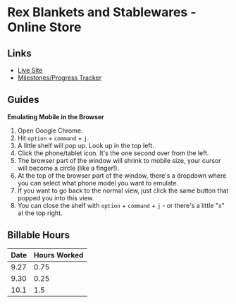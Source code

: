 # Rex Blankets and Stablewares - Online Store

## Links

* [Live Site](http://rex-blankets.herokuapp.com/)
* [Milestones/Progress Tracker](https://trello.com/b/Xz7ooDuB/rex-online-store)

## Guides

**Emulating Mobile in the Browser**

1. Open Google Chrome.
2. Hit `option` + `command` + `j`.
3. A little shelf will pop up. Look up in the top left.
4. Click the phone/tablet icon. It's the one second over from the left.
5. The browser part of the window will shrink to mobile size, your cursor will become a circle (like a finger!).
6. At the top of the browser part of the window, there's a dropdown where you can select what phone model you want to emulate.
7. If you want to go back to the normal view, just click the same button that popped you into this view.
8. You can close the shelf with `option` + `command` + `j` - or there's a little "x" at the top right.

## Billable Hours

Date | Hours Worked
-----|-------------
9.27 | 0.75
9.30 | 0.25
10.1 | 1.5